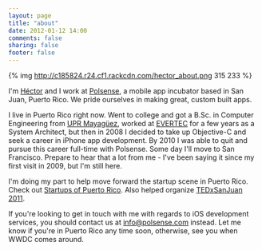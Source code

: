 ```yaml
---
layout: page
title: "about"
date: 2012-01-12 14:00
comments: false
sharing: false
footer: false
---
```


{% img http://c185824.r24.cf1.rackcdn.com/hector_about.png 315 233 %}

I'm [H&eacute;ctor](http://about.me/hramos) and I work at [Polsense](http://polsense.com), a mobile app incubator based in San Juan, Puerto Rico. We pride ourselves in making great, custom built apps.

I live in Puerto Rico right now. Went to college and got a B.Sc. in Computer Engineering from [UPR Mayagüez](http://www.uprm.edu), worked at [EVERTEC](http://www.evertecinc.com) for a few years as a System Architect, but then in 2008 I decided to take up Objective-C and seek a career in iPhone app development. By 2010 I was able to quit and pursue this career full-time with Polsense. Some day I'll move to San Francisco. Prepare to hear that a lot from me - I've been saying it since my first visit in 2009, but I'm still here.

I'm doing my part to help move forward the startup scene in Puerto Rico. Check out [Startups of Puerto Rico](http://www.startupsofpuertorico.com). Also helped organize [TEDxSanJuan 2011](http://www.tedxsanjuan.com). 

If you're looking to get in touch with me with regards to iOS development services, you should contact us at [info@polsense.com](mailto:info@polsense.com) instead. Let me know if you're in Puerto Rico any time soon, otherwise, see you when WWDC comes around.